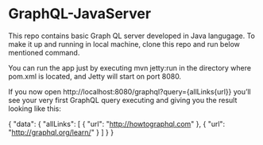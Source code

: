 # GraphQL-JavaServer

This repo contains basic Graph QL server developed in Java langugage.
To make it up and running in local machine, clone this repo and run below mentioned command.

You can run the app just by executing mvn jetty:run in the directory where pom.xml is located, and Jetty will start on port 8080.

If you now open http://localhost:8080/graphql?query={allLinks{url}} 
you’ll see your very first GraphQL query executing and giving you the result looking like this:

{
  "data": {
    "allLinks": [
      {
        "url": "http://howtographql.com"
      },
      {
        "url": "http://graphql.org/learn/"
      }
    ]
  }
}
